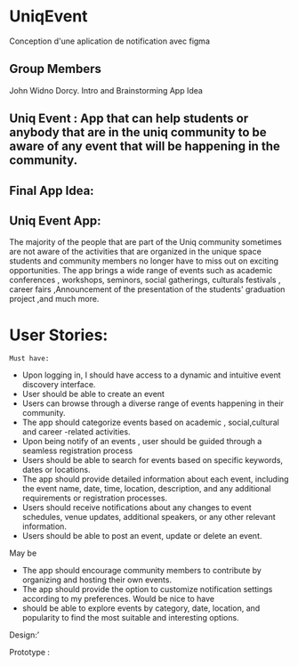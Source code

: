 # UniqEvent
Conception d'une aplication de notification avec figma

## Group Members
John Widno Dorcy.
Intro and Brainstorming App Idea

## Uniq Event : App that can help students or anybody that are in the uniq community to be aware of any event that will be happening in the community.

## Final App Idea:
## Uniq Event  App:
The majority of the people that are part of the Uniq community sometimes are not aware of the activities that are organized in the unique space students and community members no longer have to miss out on exciting opportunities. The app brings a wide range of events such as academic conferences , workshops, seminors, social gatherings, culturals festivals , career fairs ,Announcement of the presentation of the students' graduation project ,and much more.

# User Stories:
	Must have:
- Upon logging in, I should have access to a dynamic and intuitive event discovery interface.
- User should be able to create an event
- Users can browse through a diverse range of events happening in their community.
- The app should categorize events  based on academic , social,cultural and career -related activities.
- Upon being notify of an events , user should be guided through a seamless registration process
- Users should be able to search for events based on specific keywords, dates or locations.
- The app should provide detailed information about each event, including the event name, date, time, location, description, and any additional requirements or registration processes.
- Users should receive notifications about any changes to event schedules, venue updates, additional speakers, or any other relevant information.
- Users should be able to post an event, update or delete an event.
	
May be
- The app should encourage community members to contribute by organizing and hosting their own events.
- The app should provide the option to customize notification settings according to my preferences.
Would be nice to have
- should be able to explore events by category, date, location, and popularity to find the most suitable and interesting options.

Design:’



Prototype : 
